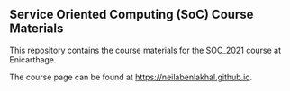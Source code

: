 
## Service Oriented Computing (SoC) Course Materials

This repository contains the course materials for the SOC_2021 course at Enicarthage.

The course page can be found at https://neilabenlakhal.github.io.

